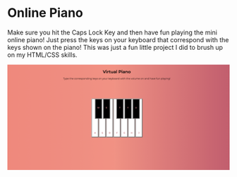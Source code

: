 # Online Piano
 
Make sure you hit the Caps Lock Key and then have fun playing the mini online piano! Just press the keys on your keyboard that correspond with the keys shown on the piano! This was just a fun little project I did to brush up on my HTML/CSS skills. 

![Screenshot](https://github.com/Yaathavi/OnlinePiano/blob/main/unknown.png?raw=true)

